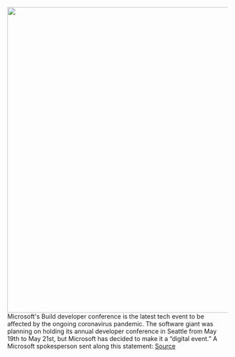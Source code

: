 <img src='https://cdn.vox-cdn.com/thumbor/Oz-h8KzEcrw7-FVOhXI7J_emk6w=/0x0:2040x1360/1200x800/filters:focal(857x517:1183x843)/cdn.vox-cdn.com/uploads/chorus_image/image/66494493/acastro_180507_1777_microsoft_0001.0.jpg' width='700px' /><br/>
Microsoft's Build developer conference is the latest tech event to be affected by the ongoing coronavirus pandemic. The software giant was planning on holding its annual developer conference in Seattle from May 19th to May 21st, but Microsoft has decided to make it a “digital event.” A Microsoft spokesperson sent along this statement:
<a href='https://www.theverge.com/2020/3/12/21163586/microsoft-build-2020-virtual-event-cancel-online-coronavirus'> Source <a/>